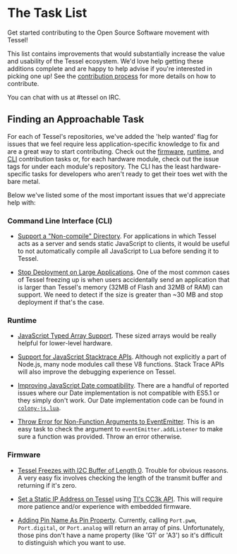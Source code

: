 # The Task List

Get started contributing to the Open Source Software movement with Tessel!

This list contains improvements that would substantially increase the value and usability of the Tessel ecosystem. We'd love help getting these additions complete and are happy to help advise if you're interested in picking one up! See the [contribution process](./contribution-process.md) for more details on how to contribute.

You can chat with us at #tessel on IRC. 

## Finding an Approachable Task

For each of Tessel's repositories, we've added the 'help wanted' flag for issues that we feel require less application-specific knowledge to fix and are a great way to start contributing. Check out the [firmware](https://github.com/tessel/firmware/labels/help%20wanted), [runtime](https://github.com/tessel/runtime/labels/help%20wanted), and [CLI](https://github.com/tessel/cli/labels/help%20wanted) contribution tasks or, for each hardware module, check out the issue tags for under each module's repository. The CLI has the least hardware-specific tasks for developers who aren't ready to get their toes wet with the bare metal.

Below we've listed some of the most important issues that we'd appreciate help with:

### Command Line Interface (CLI)

- [Support a "Non-compile" Directory](https://github.com/tessel/cli/issues/116). For applications in which Tessel acts as a server and sends static JavaScript to clients, it would be useful to not automatically compile all JavaScript to Lua before sending it to Tessel.

- [Stop Deployment on Large Applications](https://github.com/tessel/cli/issues/94). One of the most common cases of Tessel freezing up is when users accidentally send an application that is larger than Tessel's memory (32MB of Flash and 32MB of RAM) can support. We need to detect if the size is greater than ~30 MB and stop deployment if that's the case.

### Runtime

- [JavaScript Typed Array Support](https://github.com/tessel/runtime/issues/254). These sized arrays would be really helpful for lower-level hardware.

- [Support for JavaScript Stacktrace APIs](https://github.com/tessel/runtime/issues/256). Although not explicitly a part of Node.js, many node modules call these V8 functions. Stack Trace APIs will also improve the debugging experience on Tessel. 

- [Improving JavaScript Date compatibility](https://github.com/tessel/runtime/labels/Date-Incompatibility). There are a handful of reported issues where our Date implementation is not compatible with ES5.1 or they simply don't work. Our Date implementation code can be found in [`colony-js.lua`](https://github.com/tessel/runtime/blob/master/src/colony/lua/colony-js.lua#L1366).

- [Throw Error for Non-Function Arguments to EventEmitter](https://github.com/tessel/runtime/issues/223). This is an easy task to check the argument to `eventEmitter.addListener` to make sure a function was provided. Throw an error otherwise. 


### Firmware


- [Tessel Freezes with I2C Buffer of Length 0](https://github.com/tessel/firmware/issues/29). Trouble for obvious reasons. A very easy fix involves checking the length of the transmit buffer and returning if it's zero. 

- [Set a Static IP Address on Tessel](https://github.com/tessel/firmware/issues/35) using [TI's CC3k API](http://processors.wiki.ti.com/index.php/CC3000_Host_Programming_Guide#MAC_Address_update_process.). This will require more patience and/or experience with embedded firmware. 

- [Adding Pin Name As Pin Property](https://github.com/tessel/firmware/issues/30). Currently, calling `Port.pwm`, `Port.digital`, or `Port.analog` will return an array of pins. Unfortunately, those pins don't have a name property (like 'G1' or 'A3') so it's difficult to distinguish which you want to use.